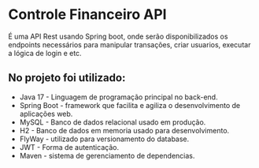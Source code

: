 # Controle Financeiro API
É uma API Rest usando Spring boot, onde serão disponibilizados os endpoints necessários para manipular transações, criar usuarios, executar a lógica de login e etc.
## No projeto foi utilizado: 
* Java 17 - Linguagem de programação principal no back-end.
* Spring Boot - framework que facilita e agiliza o desenvolvimento de aplicações web. 
* MySQL - Banco de dados relacional usado em produção.
* H2 - Banco de dados em memoria usado para desenvolvimento.
* FlyWay - utilizado para versionamento do database.
* JWT - Forma de autenticação.
* Maven - sistema de gerenciamento de dependencias.
